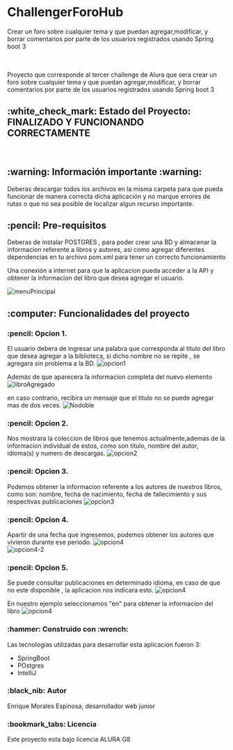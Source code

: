 # ChallengerForoHub
Crear un foro sobre cualquier tema y que puedan agregar,modificar, y borrar comentarios por parte de los usuarios registrados usando Spring boot 3





<br><br>
Proyecto que corresponde al tercer challenge de Alura que sera crear un foro sobre cualquier tema y que puedan agregar,modificar, y borrar comentarios por parte de los usuarios registrados usando Spring boot 3
<br>

<h2> :white_check_mark: Estado del Proyecto: FINALIZADO Y FUNCIONANDO CORRECTAMENTE </h2>
<br>
<h2> :warning: Información importante :warning:</h2>
 Deberas descargar todos los archivos en la misma carpeta para que pueda funcionar de manera correcta dicha aplicación  y no marque errores de rutas o que no sea posible de localizar algun recurso importante. 
 

<br>

<h2> :pencil: Pre-requisitos </h2>
Deberas de instalar POSTGRES , para poder crear una BD y almacenar la informacion referente a libros y autores, asi como agregar diferentes dependencias en tu archivo pom.xml para tener un correcto funcionamiento 

Una conexión a internet para que la aplicacion pueda acceder a la API y obtener la informacion del libro que desea agregar el usuario.

<img src="/aplicaciones.png" alt="menuPrincipal">



<h2> :computer: Funcionalidades del proyecto </h2>


<h3>:pencil: Opcion 1.</h3> El usuario debera de ingresar una palabra que corresponda al titulo del libro 
que desea agregar a la biblioteca, si dicho nombre no se repite , se agregara sin problema
a la BD.
<img src="/opcion1.png" alt="opcion1">

Además de que aparecera la informacion completa del nuevo elemento
<img src="/libroAgregado.png" alt="libroAgregado">

en caso contrario, recibira un mensaje que el titulo no se puede agregar mas de
dos veces.
<img src="/NoagregarDoble.png" alt="Nodoble">

<h3>:pencil: Opcion 2.</h3> Nos mostrara la coleccion de libros que tenemos actualmente,ademas
de la informacion individual de estos, como son titulo, nombre del autor, idioma(s)
y numero de descargas.
<img src="/informacionLibros.png" alt="opcion2">

<h3>:pencil: Opcion 3.</h3> Podemos obtener la informacion referente a los autores de nuestros libros, como
son: nombre, fecha de nacimiento, fecha de fallecimiento y sus respectivas publicaciones
<img src="/datosAutor.png" alt="opcion3">

<h3>:pencil: Opcion 4.</h3> Apartir de una fecha que ingresemos, podemos obtener los autores que vivieron 
durante ese periodo.
<img src="/fechaNacimiento.png" alt="opcion4">
<br>
<img src="/fechaNacimientoDos.png" alt="opcion4-2">

<h3>:pencil: Opcion 5.</h3> Se puede consultar publicaciones en determinado idioma, en caso de que no
este disponible , la aplicacion nos indicara esto.
<img src="/idiomaNOdisponible.png" alt="opcion4">

En nuestro ejemplo seleccionamos "en" para obtener la informacion del libro
<img src="/opcion5.png" alt="opcion4">


<h3> :hammer: Construido con :wrench: </h3>
Las tecnologias utilizadas para desarrollar esta aplicación fueron 3:
<ul>
 <li> SpringBoot</li>
 <li> POstgres</li>
 <li> IntelliJ</li>
</ul>

<h3> :black_nib: Autor</h3>
Enrique Morales Espinosa, desarrollador web junior 

<h3> :bookmark_tabs: Licencia</h3>
Este proyecto esta bajo licencia ALURA G8

